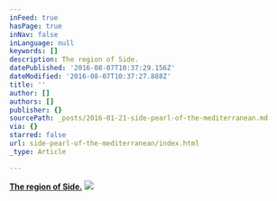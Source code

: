 ```yaml
---
inFeed: true
hasPage: true
inNav: false
inLanguage: null
keywords: []
description: The region of Side.
datePublished: '2016-08-07T10:37:29.156Z'
dateModified: '2016-08-07T10:37:27.888Z'
title: ''
author: []
authors: []
publisher: {}
sourcePath: _posts/2016-01-21-side-pearl-of-the-mediterranean.md
via: {}
starred: false
url: side-pearl-of-the-mediterranean/index.html
_type: Article

---
```

[**The region of Side.**][0]
![](https://the-grid-user-content.s3-us-west-2.amazonaws.com/085da506-32a8-429c-b114-6633675d8902.jpg)

[0]: http://www.virtualtourist.com/travel/Middle_East/Turkey/Antalya_Ili/Side-2271928/TravelGuide-Side.html
